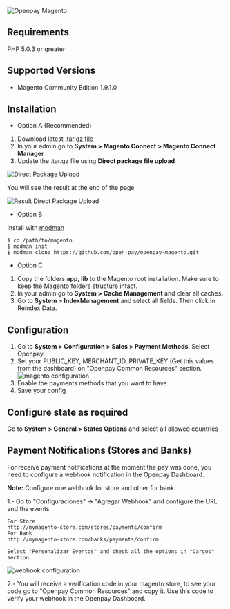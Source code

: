 ![Openpay Magento](http://www.openpay.mx/img/github/magento.jpg)

Requirements
--------------
PHP 5.0.3 or greater

Supported Versions
-------------------
- Magento Community Edition 1.9.1.0

Installation
------------

- Option A (Recommended)

1. Download latest [.tar.gz file](https://github.com/open-pay/openpay-magento/raw/master/Openpay_Charges-1.0.0.tgz)
2. In your admin go to **System > Magento Connect > Magento Connect Manager** 
3. Update the .tar.gz file using **Direct package file upload**

![Direct Package Upload](https://s3.amazonaws.com/images.openpay/direct-package-file-upload.png)

You will see the result at the end of the page

![Result Direct Package Upload](https://s3.amazonaws.com/images.openpay/result-direct-package-file-upload.png)

- Option B

Install with [modman](https://github.com/colinmollenhour/modman)

    $ cd /path/to/magento
    $ modman init
    $ modman clone https://github.com/open-pay/openpay-magento.git

- Option C

1. Copy the folders **app, lib** to the Magento root installation. Make sure to keep the Magento folders structure intact.
2. In your admin go to **System > Cache Management** and clear all caches.
3. Go to **System > IndexManagement** and select all fields. Then click in Reindex Data.

Configuration
--------------
1. Go to **System > Configuration > Sales > Payment Methods**. Select Openpay.
3. Set your PUBLIC_KEY, MERCHANT_ID, PRIVATE_KEY (Get this values from the dashboard) on "Openpay Common Resources" section.
![magento configuration](https://s3.amazonaws.com/images.openpay/magento-config.png)
4. Enable the payments methods that you want to have
5. Save your config

Configure state as required
--------------------
Go to **System > General > States Options** and select all allowed countries

Payment Notifications (Stores and Banks)
--------------------
For receive payment notifications at the moment the pay was done, you need to configure a webhook notification in the Openpay Dashboard.

**Note:** Configure one webhook for store and other for bank.

1.- Go to "Configuraciones" -> "Agregar Webhook" and configure the URL and the events

    For Store
    http://mymagento-store.com/stores/payments/confirm
    For Bank
    http://mymagento-store.com/banks/payments/confirm
    
    Select "Personalizar Eventos" and check all the options in "Cargos" section.
![webhook configuration](https://s3.amazonaws.com/images.openpay/webhook_configuration.png)

2.- You will receive a verification code in your magento store, to see your code go to "Openpay Common Resources" and copy it. Use this code to verify your webhook in the Openpay Dashboard.


